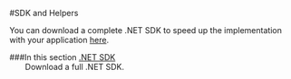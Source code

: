 
#SDK and Helpers

You can download a complete .NET SDK to speed up the implementation with your application [here](https://github.com/xboxmusic/XboxMusicClient).

###In this section
[.NET SDK](https://github.com/xboxmusic/XboxMusicClient)  
&nbsp;&nbsp;&nbsp;&nbsp;&nbsp;&nbsp; Download a full .NET SDK.
